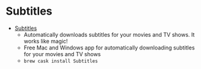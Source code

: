 # Subtitles
- [Subtitles](https://subtitlesapp.com/)
  -  Automatically downloads subtitles for your movies and TV shows. It works like magic!
  - Free Mac and Windows app for automatically downloading subtitles for your movies and TV shows
  - `brew cask install Subtitles`
